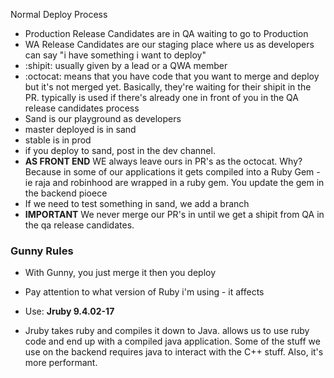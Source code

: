 Normal Deploy Process
* Production Release Candidates are in QA waiting to go to Production
* WA Release Candidates are our staging place where us as developers can say "i have something i want to deploy"
* :shipit: usually given by a lead or a QWA member
*  :octocat: means that you have code that you want to merge and deploy but it's not merged yet. Basically, they're waiting for their shipit in the PR. typically is used if there's already one in front of you in the QA release candidates process
* Sand is our playground as developers
* master deployed is in sand
* stable is in prod
* if you deploy to sand, post in the dev channel.
* __AS FRONT END__ WE always leave ours in PR's as the octocat. Why? Because in some of our applications it gets compiled into a Ruby Gem - ie raja and robinhood are wrapped in a ruby gem. You update the gem in the backend pioece
* If we need to test something in sand, we add a branch
* __IMPORTANT__ We never merge our PR's in until we get a shipit from QA in the qa release candidates.

### Gunny Rules
* With Gunny, you just merge it then you deploy
* Pay attention to what version of Ruby i'm using - it affects
* Use: __Jruby 9.4.02-17__

* Jruby takes ruby and compiles it down to Java. allows us to use ruby code and end up with a compiled java application. Some of the stuff we use on the backend requires java to interact with the C++ stuff. Also, it's more performant.
